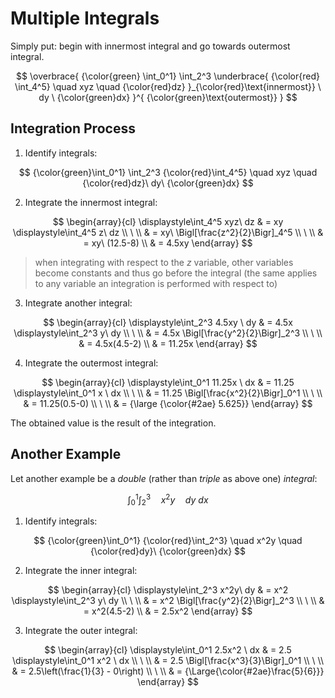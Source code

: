 # Multiple Integrals

Simply put: begin with innermost integral and go towards outermost integral.


$$
\overbrace{
  {\color{green} \int_0^1}
  \int_2^3
  \underbrace{
    {\color{red} \int_4^5}
    \quad xyz \quad
    {\color{red}dz}
  }_{\color{red}\text{innermost}}
  \ dy \ 
  {\color{green}dx}
}^{
  {\color{green}\text{outermost}}
}
$$

## Integration Process

1. Identify integrals:

$$
{\color{green}\int_0^1}
\int_2^3
{\color{red}\int_4^5}
\quad xyz \quad
{\color{red}dz}\ dy\ {\color{green}dx}
$$

2. Integrate the innermost integral:

$$
\begin{array}{cl}
\displaystyle\int_4^5 xyz\ dz
& = xy \displaystyle\int_4^5 z\ dz
\\
\ 
\\
& = xy\ \Bigl[\frac{z^2}{2}\Bigr]_4^5
\\
\ 
\\
& = xy\ (12.5-8)
\\
& = 4.5xy
\end{array}
$$

> when integrating with respect to the $z$ variable, other variables become constants and thus go before the integral
> (the same applies to any variable an integration is performed with respect to)

3. Integrate another integral:

$$
\begin{array}{cl}
\displaystyle\int_2^3 4.5xy \ dy & =
4.5x \displaystyle\int_2^3 y\ dy
\\
\ 
\\
& = 4.5x \Bigl[\frac{y^2}{2}\Bigr]_2^3
\\
\ 
\\
& = 4.5x(4.5-2)
\\
& = 11.25x
\end{array}
$$

4. Integrate the outermost integral:

$$
\begin{array}{cl}
\displaystyle\int_0^1 11.25x \ dx & =
11.25 \displaystyle\int_0^1 x \ dx
\\
\ 
\\
& = 11.25 \Bigl[\frac{x^2}{2}\Bigr]_0^1
\\
\ 
\\
& = 11.25(0.5-0)
\\
\ 
\\
& = {\large {\color{#2ae} 5.625}}
\end{array}
$$

The obtained value is the result of the integration.

## Another Example

Let another example be a _double_ (rather than _triple_ as above one) _integral_:

$$
\int_0^1 \int_2^3
\quad x^2y
\quad dy\ dx
$$

1. Identify integrals:

$$
{\color{green}\int_0^1}
{\color{red}\int_2^3}
\quad x^2y
\quad {\color{red}dy}\ {\color{green}dx}
$$

2. Integrate the inner integral:

$$
\begin{array}{cl}
\displaystyle\int_2^3 x^2y\ dy & =
x^2 \displaystyle\int_2^3 y\ dy
\\
\ 
\\
& = x^2 \Bigl[\frac{y^2}{2}\Bigr]_2^3
\\
\ 
\\
& = x^2(4.5-2)
\\
& = 2.5x^2
\end{array}
$$

3. Integrate the outer integral:

$$
\begin{array}{cl}
\displaystyle\int_0^1 2.5x^2 \ dx & =
2.5 \displaystyle\int_0^1 x^2 \ dx
\\
\ 
\\
& = 2.5 \Bigl[\frac{x^3}{3}\Bigr]_0^1
\\
\ 
\\
& = 2.5\left(\frac{1}{3} - 0\right)
\\
\ 
\\
& = {\Large{\color{#2ae}\frac{5}{6}}}
\end{array}
$$

